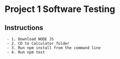 # Project 1 Software Testing 

## Instructions
     - 1. Download NODE JS
     - 2. CD to Calculator folder
     - 3. Run npm install from the command line
     - 4. Run npm test